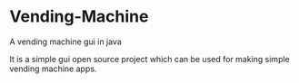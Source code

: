 # Vending-Machine
A vending machine gui in java

It is a simple gui open source project which can be used for making simple vending machine apps.
